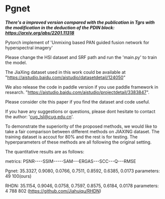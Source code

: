 # Pgnet

***There's a improved version compared with the publication in Tgrs with the modification in the deduction of the PDIN block: https://arxiv.org/abs/2201.11318***

Pytorch implement of 'Unmixing based PAN guided fusion network for hyperspectral imagery'

Please change the HSI dataset and SRF path and run the 'main.py' to train the model.

The JiaXing dataset used in this work could be available at "https://aistudio.baidu.com/aistudio/datasetdetail/124050"

We also release the code in paddle version if you use paddle framework in research. "https://aistudio.baidu.com/aistudio/projectdetail/3383847". 

Please consider cite this paper if you find the dataset and code useful. 

If you have any suggestions or questions, please dont hesitate to contact the author: 'cug_lsl@cug.edu.cn'.

To demonstrate the superiority of the proposed methods, we would like to take a fair comparison between different methods on JIAXING dataset. The training dataset is accout for 80% and the rest is for testing. The hyperparameters of these methods are all following the original setting.

The quantitative results are as follows:

metrics:    PSNR----SSIM-----SAM---ERGAS---SCC---Q---RMSE

Pgnet:    35.3327, 0.9080, 0.0766, 0.7511, 0.8592, 0.6385, 0.0173   parameters: 49 100(ours)

RHDN:     35.1154, 0.9046, 0.0758, 0.7597, 0.8575, 0.6184, 0.0178   parameters: 4 788 802 (https://github.com/Jiahuiqu/RHDN)
